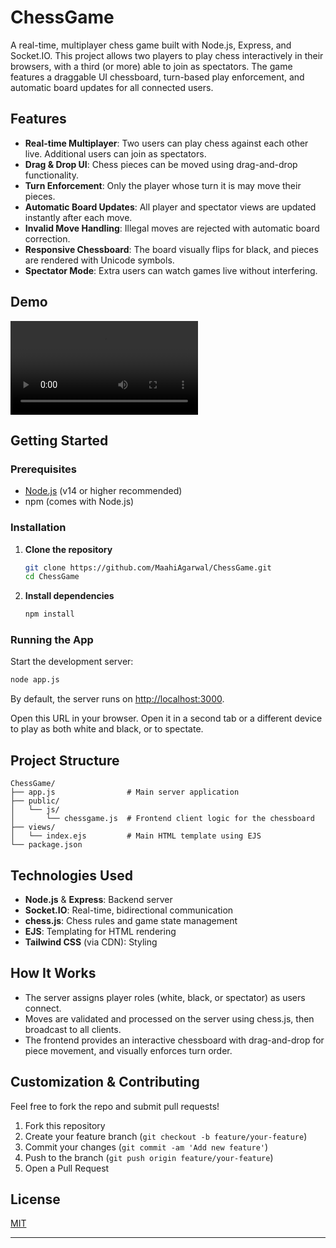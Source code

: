# ChessGame

A real-time, multiplayer chess game built with Node.js, Express, and Socket.IO. This project allows two players to play chess interactively in their browsers, with a third (or more) able to join as spectators. The game features a draggable UI chessboard, turn-based play enforcement, and automatic board updates for all connected users.

## Features

- **Real-time Multiplayer**: Two users can play chess against each other live. Additional users can join as spectators.
- **Drag & Drop UI**: Chess pieces can be moved using drag-and-drop functionality.
- **Turn Enforcement**: Only the player whose turn it is may move their pieces.
- **Automatic Board Updates**: All player and spectator views are updated instantly after each move.
- **Invalid Move Handling**: Illegal moves are rejected with automatic board correction.
- **Responsive Chessboard**: The board visually flips for black, and pieces are rendered with Unicode symbols.
- **Spectator Mode**: Extra users can watch games live without interfering.

## Demo

![ChessGame UI](https://github.com/MaahiAgarwal/ChessGame/blob/main/DemoVideo.mp4) <!-- Add a screenshot of the main UI if available -->

## Getting Started

### Prerequisites

- [Node.js](https://nodejs.org/) (v14 or higher recommended)
- npm (comes with Node.js)

### Installation

1. **Clone the repository**
   ```sh
   git clone https://github.com/MaahiAgarwal/ChessGame.git
   cd ChessGame
   ```

2. **Install dependencies**
   ```sh
   npm install
   ```

### Running the App

Start the development server:

```sh
node app.js
```

By default, the server runs on [http://localhost:3000](http://localhost:3000).

Open this URL in your browser. Open it in a second tab or a different device to play as both white and black, or to spectate.

## Project Structure

```
ChessGame/
├── app.js                # Main server application
├── public/
│   └── js/
│       └── chessgame.js  # Frontend client logic for the chessboard
├── views/
│   └── index.ejs         # Main HTML template using EJS
└── package.json
```

## Technologies Used

- **Node.js** & **Express**: Backend server
- **Socket.IO**: Real-time, bidirectional communication
- **chess.js**: Chess rules and game state management
- **EJS**: Templating for HTML rendering
- **Tailwind CSS** (via CDN): Styling

## How It Works

- The server assigns player roles (white, black, or spectator) as users connect.
- Moves are validated and processed on the server using chess.js, then broadcast to all clients.
- The frontend provides an interactive chessboard with drag-and-drop for piece movement, and visually enforces turn order.

## Customization & Contributing

Feel free to fork the repo and submit pull requests!

1. Fork this repository
2. Create your feature branch (`git checkout -b feature/your-feature`)
3. Commit your changes (`git commit -am 'Add new feature'`)
4. Push to the branch (`git push origin feature/your-feature`)
5. Open a Pull Request

## License

[MIT](LICENSE)

---

